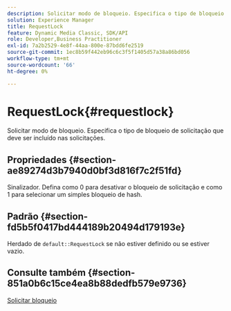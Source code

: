 ```yaml
---
description: Solicitar modo de bloqueio. Especifica o tipo de bloqueio de solicitação que deve ser incluído nas solicitações.
solution: Experience Manager
title: RequestLock
feature: Dynamic Media Classic, SDK/API
role: Developer,Business Practitioner
exl-id: 7a2b2529-4e8f-44aa-800e-87bdd6fe2519
source-git-commit: 1ec8b59f442eb96c6c3f5f1405d57a38a86bd056
workflow-type: tm+mt
source-wordcount: '66'
ht-degree: 0%

---
```


# RequestLock{#requestlock}

Solicitar modo de bloqueio. Especifica o tipo de bloqueio de solicitação que deve ser incluído nas solicitações.

## Propriedades {#section-ae89274d3b7940d0bf3d816f7c2f51fd}

Sinalizador. Defina como 0 para desativar o bloqueio de solicitação e como 1 para selecionar um simples bloqueio de hash.

## Padrão {#section-fd5b5f0417bd444189b20494d179193e}

Herdado de `default::RequestLock` se não estiver definido ou se estiver vazio.

## Consulte também {#section-851a0b6c15ce4ea8b88dedfb579e9736}

[Solicitar bloqueio](../../../../../is-api/image-catalog/image-serving-api-ref/c-image-catalog-reference/c-attributes-reference/r-requestlock.md#reference-8bbe2f581be847d3b9fa123e8e5e94b0)
